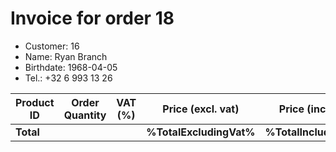 # Invoice for order 18

- Customer: 16
- Name: Ryan Branch
- Birthdate: 1968-04-05
- Tel.: +32 6 993 13 26

| Product ID | Order Quantity | VAT (%) | Price (excl. vat) | Price (incl. VAT) |
|------------|----------------|---------|-------------------|-------------------|
| **Total** |                 |         | **%TotalExcludingVat%**| **%TotalIncludingVat%** |


